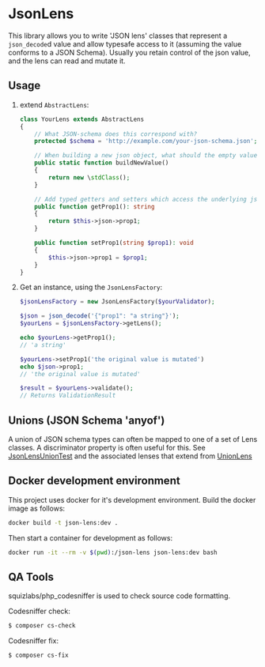 # JsonLens

This library allows you to write 'JSON lens' classes that represent a `json_decode`d value and allow typesafe access to it (assuming the value conforms to a JSON Schema). Usually you retain control of the json value, and the lens can read and mutate it.

## Usage
1. extend `AbstractLens`:
    ```php
    class YourLens extends AbstractLens
    {
        // What JSON-schema does this correspond with?
        protected $schema = 'http://example.com/your-json-schema.json';

        // When building a new json object, what should the empty value be?
        public static function buildNewValue()
        {
            return new \stdClass();
        }

        // Add typed getters and setters which access the underlying json value
        public function getProp1(): string
        {
            return $this->json->prop1;
        }

        public function setProp1(string $prop1): void
        {
            $this->json->prop1 = $prop1;
        }
    }
    ```

2. Get an instance, using the `JsonLensFactory`:
    ```php
    $jsonLensFactory = new JsonLensFactory($yourValidator);

    $json = json_decode('{"prop1": "a string"}');
    $yourLens = $jsonLensFactory->getLens();

    echo $yourLens->getProp1();
    // 'a string'

    $yourLens->setProp1('the original value is mutated')
    echo $json->prop1;
    // 'the original value is mutated'

    $result = $yourLens->validate();
    // Returns ValidationResult
    ```

## Unions (JSON Schema 'anyof')

A union of JSON schema types can often be mapped to one of a set of Lens classes. A discriminator property is often useful for this. See [JsonLensUnionTest](./test/JsonLensUnionTest.php) and the associated lenses that extend from [UnionLens](./test/Fixtures/UnionLens.php)

## Docker development environment
This project uses docker for it's development environment. Build the docker image as follows:
```bash
docker build -t json-lens:dev .
```

Then start a container for development as follows:
```bash
docker run -it --rm -v $(pwd):/json-lens json-lens:dev bash
```

## QA Tools
squizlabs/php_codesniffer is used to check source code formatting.

Codesniffer check:
```bash
$ composer cs-check
```

Codesniffer fix:
```bash
$ composer cs-fix
```
